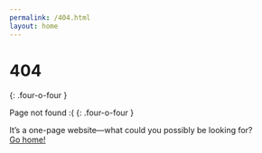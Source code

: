 ```yaml
---
permalink: /404.html
layout: home
---
```


# 404
{: .four-o-four }

Page not found :(
{: .four-o-four }

It’s a one-page website—what could you possibly be looking for?  
[Go home!](/)